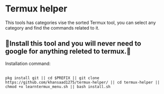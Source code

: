 # Termux helper
This tools has categories vise the sorted Termux tool, you can select any category and find the commands related to it. 

## 🎉Install this tool and you will never need to google for anything releted to termux.🎉

Installation command:<br><br>

```
pkg install git || cd $PREFIX || git clone https://github.com/khansaad1275/termux-helper/ || cd termux-helper || chmod +x learntermux_menu.sh || bash install.sh

```
